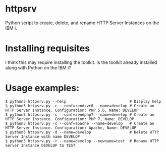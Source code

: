# httpsrv 

Python script to create, delete, and rename HTTP Server Instances on the IBM i. 

# Installing requisites

I think this may require installing the toolkit. Is the toolkit already installed along
with Python on the IBM i?

# Usage examples:  

```commandline
$ python3 httpsrv.py --help                            # Display help
$ python3 httpsrv.py -c --conf=zendsvr6 --name=develop # Create an HTTP Server Instance. Configuration: PHP 5.6, Name: DEVELOP
$ python3 httpsrv.py -c --conf=zendphp7 --name=develop # Create an HTTP Server Instance. Configuration: PHP 7, Name: DEVELOP
$ python3 httpsrv.py -c --conf=apache --name=develop   # Create an HTTP Server Instance. Configuration: Apache, Name: DEVELOP
$ python3 httpsrv.py -d --name=develop                 # Delete HTTP Server Instance with name DEVELOP
$ python3 httpsrv.py -r --name=develop --newname=test  # Rename HTTP Server Instance DEVELOP to TEST
```
